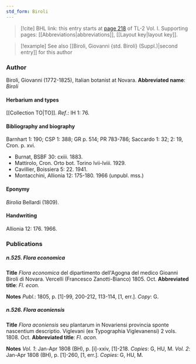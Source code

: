 ```yaml
---
std_form: Biroli
---
```


> [!cite] BHL link: this entry starts at [page 218](https://www.biodiversitylibrary.org/page/33120349) of TL-2 Vol. I.
> Supporting pages: [[Abbreviations|abbreviations]], [[Layout key|layout key]].

> [!example] See also [[Biroli, Giovanni {std. Biroli} (Suppl.)|second entry]] for this author

### Author

Biroli, Giovanni (1772-1825), Italian botanist at Novara. 
**Abbreviated name**: *Biroli*

#### Herbarium and types

[[Collection TO|TO]].
*Ref*.: IH 1: 76.

#### Bibliography and biography

Barnhart 1: 190; CSP 1: 388; GR p. 514; PR 783-786; Saccardo 1: 32; 2: 19, Cron. p. xvi.
- Burnat, BSBF 30: cxiii. 1883.
- Mattirolo, Cron. Orto bot. Torino lvii-lviii. 1929.
- Cavillier, Boissiera 5: 22. 1941.
- Montacchini, Allionia 12: 175-180. 1966 (unpubl. mss.)

#### Eponymy

*Birolia* Bellardi (1809).

#### Handwriting

Allionia 12: 176. 1966.

### Publications

##### n.525. Flora economica

**Title**
*Flora economica* del dipartimento dell'Agogna del medico Gioanni Biroli di Novara. Vercelli (Francesco Zanotti-Bianco) 1805. Oct.
**Abbreviated title**: *Fl. econ.*

**Notes**
*Publ*.: 1805, p. \[1\]-99, 200-212, 113-114, \[1, err.\]. *Copy*: G.

##### n.526. Flora aconiensis

**Title**
*Flora aconiensis* seu plantarum in Novariensi provincia sponte nascentium descriptio. Viglevani (ex Typographia Viglevanensi) 2 vols. 1808. Oct.
**Abbreviated title**: *Fl. acon.*

**Notes**
*Vol. 1*: Jan-Apr 1808 (BH), p. \[i\]-xxiv, \[1\]-218. *Copies*: G, HU, M.
*Vol. 2*: Jan-Apr 1808 (BH), p. \[1\]-260, \[1, err.\]. *Copies*: G, HU, M.


